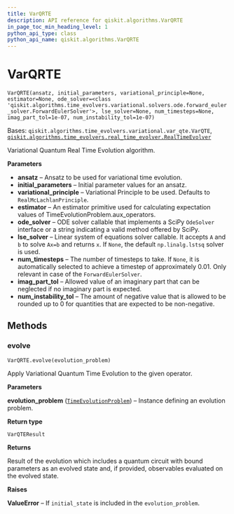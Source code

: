 ```yaml
---
title: VarQRTE
description: API reference for qiskit.algorithms.VarQRTE
in_page_toc_min_heading_level: 1
python_api_type: class
python_api_name: qiskit.algorithms.VarQRTE
---
```


# VarQRTE

<span id="qiskit.algorithms.VarQRTE" />

`VarQRTE(ansatz, initial_parameters, variational_principle=None, estimator=None, ode_solver=<class 'qiskit.algorithms.time_evolvers.variational.solvers.ode.forward_euler_solver.ForwardEulerSolver'>, lse_solver=None, num_timesteps=None, imag_part_tol=1e-07, num_instability_tol=1e-07)`

Bases: `qiskit.algorithms.time_evolvers.variational.var_qte.VarQTE`, [`qiskit.algorithms.time_evolvers.real_time_evolver.RealTimeEvolver`](qiskit.algorithms.RealTimeEvolver "qiskit.algorithms.time_evolvers.real_time_evolver.RealTimeEvolver")

Variational Quantum Real Time Evolution algorithm.

**Parameters**

*   **ansatz** – Ansatz to be used for variational time evolution.
*   **initial\_parameters** – Initial parameter values for an ansatz.
*   **variational\_principle** – Variational Principle to be used. Defaults to `RealMcLachlanPrinciple`.
*   **estimator** – An estimator primitive used for calculating expectation values of TimeEvolutionProblem.aux\_operators.
*   **ode\_solver** – ODE solver callable that implements a SciPy `OdeSolver` interface or a string indicating a valid method offered by SciPy.
*   **lse\_solver** – Linear system of equations solver callable. It accepts `A` and `b` to solve `Ax=b` and returns `x`. If `None`, the default `np.linalg.lstsq` solver is used.
*   **num\_timesteps** – The number of timesteps to take. If `None`, it is automatically selected to achieve a timestep of approximately 0.01. Only relevant in case of the `ForwardEulerSolver`.
*   **imag\_part\_tol** – Allowed value of an imaginary part that can be neglected if no imaginary part is expected.
*   **num\_instability\_tol** – The amount of negative value that is allowed to be rounded up to 0 for quantities that are expected to be non-negative.

## Methods

### evolve

<span id="qiskit.algorithms.VarQRTE.evolve" />

`VarQRTE.evolve(evolution_problem)`

Apply Variational Quantum Time Evolution to the given operator.

**Parameters**

**evolution\_problem** ([`TimeEvolutionProblem`](qiskit.algorithms.TimeEvolutionProblem "qiskit.algorithms.time_evolvers.time_evolution_problem.TimeEvolutionProblem")) – Instance defining an evolution problem.

**Return type**

`VarQTEResult`

**Returns**

Result of the evolution which includes a quantum circuit with bound parameters as an evolved state and, if provided, observables evaluated on the evolved state.

**Raises**

**ValueError** – If `initial_state` is included in the `evolution_problem`.

